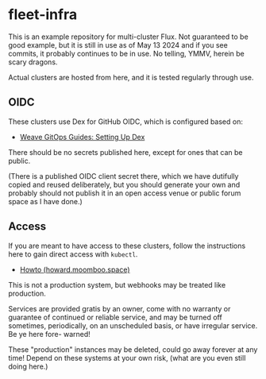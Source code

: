 # fleet-infra

This is an example repository for multi-cluster Flux. Not guaranteed to be good
example, but it is still in use as of May 13 2024 and if you see commits, it
probably continues to be in use. No telling, YMMV, herein be scary dragons.

Actual clusters are hosted from here, and it is tested regularly through use.

## OIDC

These clusters use Dex for GitHub OIDC, which is configured based on:

* [Weave GitOps Guides: Setting Up Dex](https://gitops.weave.works/docs/0.29.0/guides/setting-up-dex#deploy-dex)

There should be no secrets published here, except for ones that can be public.

(There is a published OIDC client secret there, which we have dutifully copied
and reused deliberately, but you should generate your own and probably should
not publish it in an open access venue or public forum space as I have done.)

## Access

If you are meant to have access to these clusters, follow the instructions here
to gain direct access with `kubectl`.

* [Howto (howard.moomboo.space)](https://howto.howard.moomboo.space)

This is not a production system, but webhooks may be treated like production.

Services are provided gratis by an owner, come with no warranty or guarantee of
continued or reliable service, and may be turned off sometimes, periodically,
on an unscheduled basis, or have irregular service. Be ye here fore- warned!

These "production" instances may be deleted, could go away forever at any time!
Depend on these systems at your own risk, (what are you even still doing here.)
